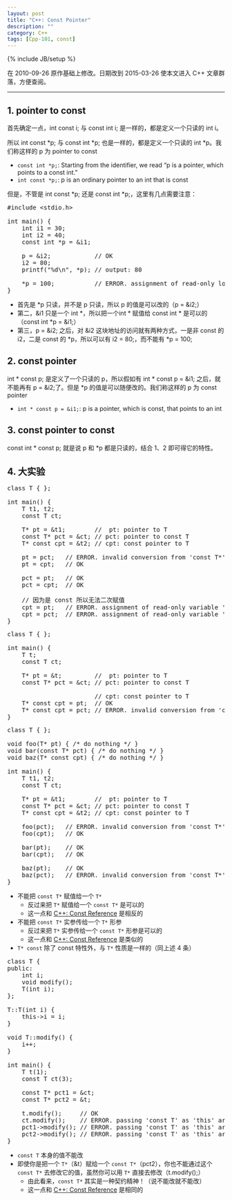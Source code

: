 ```yaml
---
layout: post
title: "C++: Const Pointer"
description: ""
category: C++
tags: [Cpp-101, const]
---
```

{% include JB/setup %}

在 2010-09-26 原作基础上修改。日期改到 2015-03-26 使本文进入 C++ 文章群落，方便查阅。

-----

## 1. pointer to const

首先确定一点，int const i; 与 const int i; 是一样的，都是定义一个只读的 int i。 
 
所以 int const \*p; 与 const int \*p; 也是一样的，都是定义一个只读的 int \*p。我们称这样的 p 为 pointer to const

* `const int *p;`: Starting from the identifier, we read “p is a pointer, which points to a const int.” 
* `int const *p;`: p is an ordinary pointer to an int that is const

但是，不管是 int const \*p; 还是 const int \*p;，这里有几点需要注意：

<pre class="prettyprint linenums">
#include &lt;stdio.h&gt;  
  
int main() {  
	int i1 = 30;  
	int i2 = 40;  
	const int *p = &i1;  
	  
	p = &i2; 			// OK
	i2 = 80;  
	printf("%d\n", *p); // output: 80  
	  
	*p = 100; 			// ERROR. assignment of read-only location '*p'
}
</pre>

* 首先是 \*p 只读，并不是 p 只读，所以 p 的值是可以改的（p = &i2;）
* 第二，&i1 只是一个 int \*，所以把一个int \* 赋值给 const int \* 是可以的（const int \*p = &i1;）
* 第三，p = &i2; 之后，对 &i2 这块地址的访问就有两种方式，一是非 const 的 i2，二是 const 的 \*p，所以可以有 i2 = 80;，而不能有 \*p = 100;

## 2. const pointer

int \* const p; 是定义了一个只读的 p，所以假如有 int \* const p = &i1; 之后，就不能再有 p = &i2;了。但是 \*p 的值是可以随便改的。我们称这样的 p 为 const pointer

* `int * const p = &i1;`: p is a pointer, which is const, that points to an int

## 3. const pointer to const

const int \* const p; 就是说 p 和 \*p 都是只读的，结合 1、2 即可得它的特性。

## 4. <a name="rules"></a>大实验

<pre class="prettyprint linenums">
class T { };
  
int main() {  
	T t1, t2;
	const T ct;
	
	T* pt = &t1;		//  pt: pointer to T
	const T* pct = &ct; // pct: pointer to const T
	T* const cpt = &t2; // cpt: const pointer to T
	
	pt = pct; 	// ERROR. invalid conversion from 'const T*' to 'T*' 
	pt = cpt; 	// OK
	
	pct = pt; 	// OK
	pct = cpt; 	// OK
	
	// 因为是 const 所以无法二次赋值
	cpt = pt;	// ERROR. assignment of read-only variable 'cpt'
	cpt = pct;	// ERROR. assignment of read-only variable 'cpt'
}
</pre>

<pre class="prettyprint linenums">
class T { };

int main() {
	T t;
	const T ct;
	
	T* pt = &t;			//  pt: pointer to T
	const T* pct = &ct; // pct: pointer to const T
	
						// cpt: const pointer to T
	T* const cpt = pt;	// OK
	T* const cpt = pct; // ERROR. invalid conversion from 'const T*' to 'T*'
}
</pre>

<pre class="prettyprint linenums">
class T { };

void foo(T* pt) { /* do nothing */ }
void bar(const T* pct) { /* do nothing */ }
void baz(T* const cpt) { /* do nothing */ }

int main() {
	T t1, t2;
	const T ct;
	
	T* pt = &t1;		//  pt: pointer to T
	const T* pct = &ct; // pct: pointer to const T
	T* const cpt = &t2; // cpt: const pointer to T
	
	foo(pct); 	// ERROR. invalid conversion from 'const T*' to 'T*'
	foo(cpt);	// OK
	
	bar(pt); 	// OK
	bar(cpt);	// OK
	
	baz(pt);	// OK
	baz(pct);	// ERROR. invalid conversion from 'const T*' to 'T*'
}
</pre>

* 不能把 `const T*` 赋值给一个 `T*`
	* 反过来把 `T*` 赋值给一个 `const T*` 是可以的
	* 这一点和 [C++: Const Reference](/c++/2015/03/28/cpp-const-reference#rules) 是相反的
* 不能把 `const T*` 实参传给一个 `T*` 形参
	* 反过来把 `T*` 实参传给一个 `const T*` 形参是可以的
	* 这一点和 [C++: Const Reference](/c++/2015/03/28/cpp-const-reference#rules) 是类似的
* `T* const` 除了 const 特性外，与 `T*` 性质是一样的（同上述 4 条）

<pre class="prettyprint linenums">
class T {
public:
	int i;
	void modify();
	T(int i);
};

T::T(int i) {
	this->i = i;
}

void T::modify() {
	i++;
}

int main() {
	T t(1);
    const T ct(3);
    
    const T* pct1 = &ct;
    const T* pct2 = &t;	
    
    t.modify();		// OK
    ct.modify();	// ERROR. passing 'const T' as 'this' argument of 'void T::modify()' discards qualifiers
    pct1->modify();	// ERROR. passing 'const T' as 'this' argument of 'void T::modify()' discards qualifiers
    pct2->modify();	// ERROR. passing 'const T' as 'this' argument of 'void T::modify()' discards qualifiers
}
</pre>

* `const T` 本身的值不能改
* 即使你是把一个 `T*`（&t）赋给一个 `const T*`（pct2），你也不能通过这个 `const T*` 去修改它的值，虽然你可以用 `T*` 直接去修改（t.modify();）
	* 由此看来，`const T*` 其实是一种契约精神！（说不能改就不能改）
	* 这一点和 [C++: Const Reference](/c++/2015/03/28/cpp-const-reference#rules) 是相同的